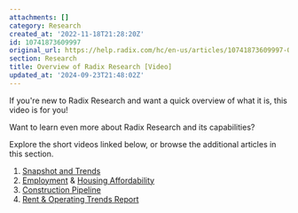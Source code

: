 ```yaml
---
attachments: []
category: Research
created_at: '2022-11-18T21:28:20Z'
id: 10741873609997
original_url: https://help.radix.com/hc/en-us/articles/10741873609997-Overview-of-Radix-Research-Video
section: Research
title: Overview of Radix Research [Video]
updated_at: '2024-09-23T21:48:02Z'
---
```


If you're new to Radix Research and want a quick overview of what it is, this video is for you!

Want to learn even more about Radix Research and its capabilities?

Explore the short videos linked below, or browse the additional articles in this section.

1. [Snapshot and Trends](https://help.radix.com/hc/en-us/articles/10741999461517)
2. [Employment](https://help.radix.com/hc/en-us/articles/16518346159117) & [Housing Affordability](https://help.radix.com/hc/en-us/articles/16513190010893)
3. [Construction Pipeline](https://help.radix.com/hc/en-us/articles/10742027560845)
4. [Rent & Operating Trends Report](https://help.radix.com/hc/en-us/articles/10742125736589)